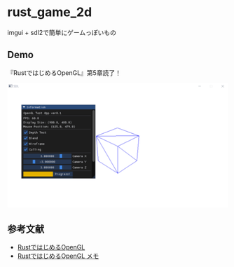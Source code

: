 # rust_game_2d
imgui + sdl2で簡単にゲームっぽいもの



## Demo

『RustではじめるOpenGL』第5章読了！

![](sankaku.gif)



## 参考文献

- [RustではじめるOpenGL](https://www.amazon.co.jp/dp/B084ZC9WF8)
- [RustではじめるOpenGL メモ](https://zenn.dev/scnsh/scraps/0a31e999124a03)
